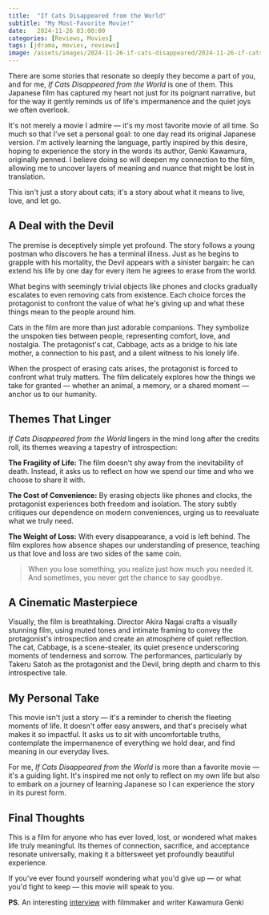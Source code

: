 ```yaml
---
title:  "If Cats Disappeared from the World"
subtitle: "My Most-Favorite Movie!"
date:   2024-11-26 03:00:00
categories: [Reviews, Movies]
tags: [jdrama, movies, reviews]
image: /assets/images/2024-11-26-if-cats-disappeared/2024-11-26-if-cats-disappeared-2.jpg
---
```


There are some stories that resonate so deeply they become a part of you, and for me, *If Cats Disappeared from the World* is one of them. This Japanese film has captured my heart not just for its poignant narrative, but for the way it gently reminds us of life's impermanence and the quiet joys we often overlook.

It's not merely a movie I admire — it's my most favorite movie of all time. So much so that I've set a personal goal: to one day read its original Japanese version. I'm actively learning the language, partly inspired by this desire, hoping to experience the story in the words its author, Genki Kawamura, originally penned. I believe doing so will deepen my connection to the film, allowing me to uncover layers of meaning and nuance that might be lost in translation.

This isn't just a story about cats; it's a story about what it means to live, love, and let go.

## A Deal with the Devil

The premise is deceptively simple yet profound. The story follows a young postman who discovers he has a terminal illness. Just as he begins to grapple with his mortality, the Devil appears with a sinister bargain: he can extend his life by one day for every item he agrees to erase from the world.

What begins with seemingly trivial objects like phones and clocks gradually escalates to even removing cats from existence. Each choice forces the protagonist to confront the value of what he's giving up and what these things mean to the people around him.

Cats in the film are more than just adorable companions. They symbolize the unspoken ties between people, representing comfort, love, and nostalgia. The protagonist's cat, Cabbage, acts as a bridge to his late mother, a connection to his past, and a silent witness to his lonely life.

When the prospect of erasing cats arises, the protagonist is forced to confront what truly matters. The film delicately explores how the things we take for granted — whether an animal, a memory, or a shared moment — anchor us to our humanity.

## Themes That Linger

*If Cats Disappeared from the World* lingers in the mind long after the credits roll, its themes weaving a tapestry of introspection:

**The Fragility of Life:** The film doesn't shy away from the inevitability of death. Instead, it asks us to reflect on how we spend our time and who we choose to share it with.

**The Cost of Convenience:** By erasing objects like phones and clocks, the protagonist experiences both freedom and isolation. The story subtly critiques our dependence on modern conveniences, urging us to reevaluate what we truly need.

**The Weight of Loss:** With every disappearance, a void is left behind. The film explores how absence shapes our understanding of presence, teaching us that love and loss are two sides of the same coin.

> When you lose something, you realize just how much you needed it. And sometimes, you never get the chance to say goodbye.

## A Cinematic Masterpiece

Visually, the film is breathtaking. Director Akira Nagai crafts a visually stunning film, using muted tones and intimate framing to convey the protagonist's introspection and create an atmosphere of quiet reflection. The cat, Cabbage, is a scene-stealer, its quiet presence underscoring moments of tenderness and sorrow. The performances, particularly by Takeru Satoh as the protagonist and the Devil, bring depth and charm to this introspective tale.

## My Personal Take

This movie isn't just a story — it's a reminder to cherish the fleeting moments of life. It doesn't offer easy answers, and that's precisely what makes it so impactful. It asks us to sit with uncomfortable truths, contemplate the impermanence of everything we hold dear, and find meaning in our everyday lives.

For me, *If Cats Disappeared from the World* is more than a favorite movie — it's a guiding light. It's inspired me not only to reflect on my own life but also to embark on a journey of learning Japanese so I can experience the story in its purest form.

## Final Thoughts

This is a film for anyone who has ever loved, lost, or wondered what makes life truly meaningful. Its themes of connection, sacrifice, and acceptance resonate universally, making it a bittersweet yet profoundly beautiful experience.

If you've ever found yourself wondering what you'd give up — or what you'd fight to keep — this movie will speak to you.

**PS.** An interesting [interview](https://www.japansociety.org.uk/review?review=598) with filmmaker and writer Kawamura Genki